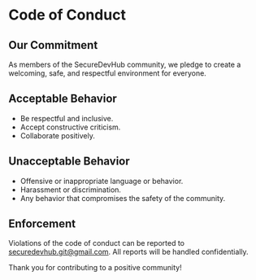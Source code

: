 # Code of Conduct

## Our Commitment
As members of the SecureDevHub community, we pledge to create a welcoming, safe, and respectful environment for everyone.

## Acceptable Behavior
- Be respectful and inclusive.
- Accept constructive criticism.
- Collaborate positively.

## Unacceptable Behavior
- Offensive or inappropriate language or behavior.
- Harassment or discrimination.
- Any behavior that compromises the safety of the community.

## Enforcement
Violations of the code of conduct can be reported to [securedevhub.git@gmail.com](mailto:securedevhub.git@gmail.com). All reports will be handled confidentially.

Thank you for contributing to a positive community!